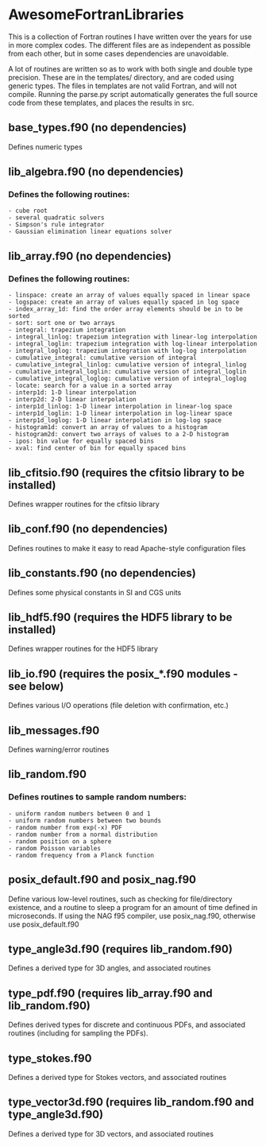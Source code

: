 # AwesomeFortranLibraries

This is a collection of Fortran routines I have written over the years for use in more complex codes. The different files are as independent as possible from each other, but in some cases dependencies are unavoidable.

A lot of routines are written so as to work with both single and double type precision. These are in the templates/ directory, and are coded using generic types. The files in templates are not valid Fortran, and will not compile. Running the parse.py script automatically generates the full source code from these templates, and places the results in src.

## base_types.f90 (no dependencies)
  Defines numeric types
  
## lib_algebra.f90 (no dependencies)
### Defines the following routines:
    - cube root
    - several quadratic solvers
    - Simpson's rule integrator
    - Gaussian elimination linear equations solver

## lib_array.f90 (no dependencies)
### Defines the following routines:
    - linspace: create an array of values equally spaced in linear space
    - logspace: create an array of values equally spaced in log space
    - index_array_1d: find the order array elements should be in to be sorted
    - sort: sort one or two arrays
    - integral: trapezium integration
    - integral_linlog: trapezium integration with linear-log interpolation
    - integral_loglin: trapezium integration with log-linear interpolation
    - integral_loglog: trapezium integration with log-log interpolation
    - cumulative_integral: cumulative version of integral
    - cumulative_integral_linlog: cumulative version of integral_linlog
    - cumulative_integral_loglin: cumulative version of integral_loglin
    - cumulative_integral_loglog: cumulative version of integral_loglog
    - locate: search for a value in a sorted array
    - interp1d: 1-D linear interpolation
    - interp2d: 2-D linear interpolation
    - interp1d_linlog: 1-D linear interpolation in linear-log space
    - interp1d_loglin: 1-D linear interpolation in log-linear space
    - interp1d_loglog: 1-D linear interpolation in log-log space
    - histogram1d: convert an array of values to a histogram
    - histogram2d: convert two arrays of values to a 2-D histogram
    - ipos: bin value for equally spaced bins
    - xval: find center of bin for equally spaced bins
    
## lib_cfitsio.f90 (requires the cfitsio library to be installed)
  Defines wrapper routines for the cfitsio library
  
## lib_conf.f90 (no dependencies)
  Defines routines to make it easy to read Apache-style configuration files
  
## lib_constants.f90 (no dependencies)
  Defines some physical constants in SI and CGS units
  
## lib_hdf5.f90 (requires the HDF5 library to be installed)
  Defines wrapper routines for the HDF5 library
  
## lib_io.f90 (requires the posix_*.f90 modules - see below)
  Defines various I/O operations (file deletion with confirmation, etc.)

## lib_messages.f90
  Defines warning/error routines
  
## lib_random.f90
### Defines routines to sample random numbers:
    - uniform random numbers between 0 and 1
    - uniform random numbers between two bounds
    - random number from exp(-x) PDF
    - random number from a normal distribution
    - random position on a sphere
    - random Poisson variables
    - random frequency from a Planck function

## posix_default.f90 and posix_nag.f90
  Define various low-level routines, such as checking for file/directory
  existence, and a routine to sleep a program for an amount of time defined in
  microseconds. If using the NAG f95 compiler, use posix_nag.f90, otherwise
  use posix_default.f90
  
## type_angle3d.f90 (requires lib_random.f90)
  Defines a derived type for 3D angles, and associated routines
  
## type_pdf.f90 (requires lib_array.f90 and lib_random.f90)
  Defines derived types for discrete and continuous PDFs, and associated routines (including for sampling the PDFs).

## type_stokes.f90
  Defines a derived type for Stokes vectors, and associated routines
  
## type_vector3d.f90 (requires lib_random.f90 and type_angle3d.f90)
  Defines a derived type for 3D vectors, and associated routines


